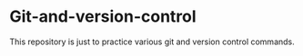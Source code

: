 # Git-and-version-control
This repository is just to practice various git and version control commands.
